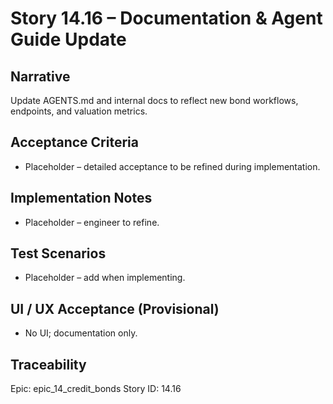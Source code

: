 # Story 14.16 – Documentation & Agent Guide Update

## Narrative
Update AGENTS.md and internal docs to reflect new bond workflows, endpoints, and valuation metrics.

## Acceptance Criteria
- Placeholder – detailed acceptance to be refined during implementation.

## Implementation Notes
- Placeholder – engineer to refine.

## Test Scenarios
- Placeholder – add when implementing.

## UI / UX Acceptance (Provisional)
- No UI; documentation only.

## Traceability
Epic: epic_14_credit_bonds
Story ID: 14.16
